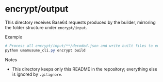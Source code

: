 # encrypt/output

This directory receives Base64 requests produced by the builder, mirroring the folder structure under `encrypt/input`.

Example

```powershell
# Process all encrypt/input/**/decoded.json and write built files to encrypt/output/**/built.b64
python umamusume_cli.py encrypt build
```

Notes

- This directory keeps only this README in the repository; everything else is ignored by `.gitignore`.
